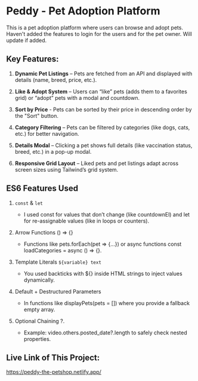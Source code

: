 # Peddy - Pet Adoption Platform

This is a pet adoption platform where users can browse and adopt pets. Haven't added the features to login for the users and for the pet owner. Will update if added.

## Key Features:

1. **Dynamic Pet Listings** – Pets are fetched from an API and displayed with details (name, breed, price, etc.).

1. **Like & Adopt System** – Users can “like” pets (adds them to a favorites grid) or “adopt” pets with a modal and countdown.

1. **Sort by Price** - Pets can be sorted by their price in descending order by the "Sort" button.

1. **Category Filtering** – Pets can be filtered by categories (like dogs, cats, etc.) for better navigation.

1. **Details Modal** – Clicking a pet shows full details (like vaccination status, breed, etc.) in a pop-up modal.

1. **Responsive Grid Layout** – Liked pets and pet listings adapt across screen sizes using Tailwind’s grid system.

## ES6 Features Used

1. `const` & `let`

   - I used const for values that don’t change (like countdownEl) and let for re-assignable values (like in loops or counters).

1. Arrow Functions () => {}

   - Functions like pets.forEach(pet => {...}) or async functions const loadCategories = async () => {}.

1. Template Literals `${variable} text`

   - You used backticks with ${} inside HTML strings to inject values dynamically.

1. Default + Destructured Parameters

   - In functions like displayPets(pets = []) where you provide a fallback empty array.

1. Optional Chaining ?.

   - Example: video.others.posted_date?.length to safely check nested properties.

## Live Link of This Project:

https://peddy-the-petshop.netlify.app/
